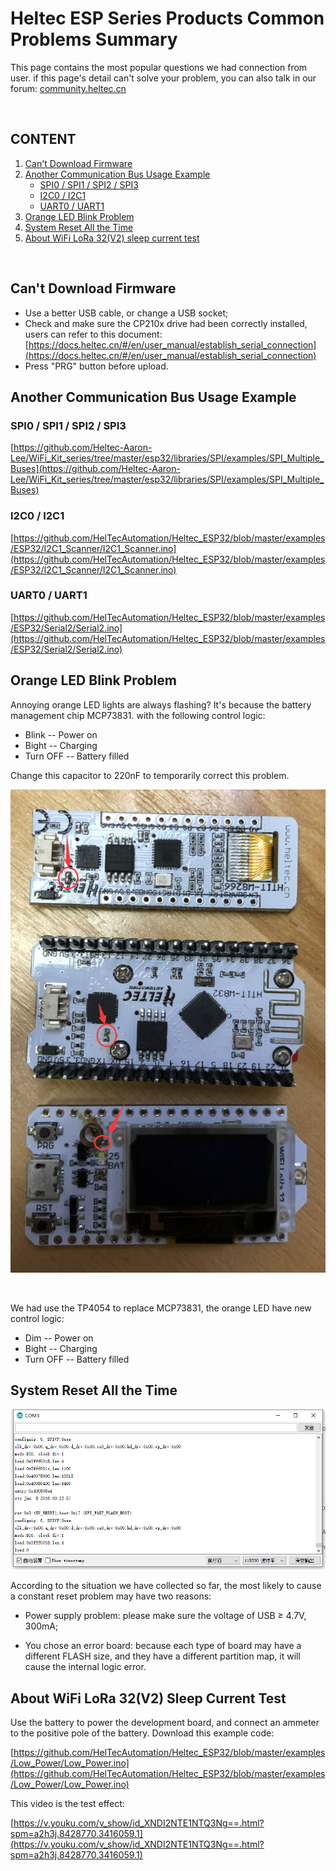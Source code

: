 # Heltec ESP Series Products Common Problems Summary

This page contains the most popular questions we had connection from user. if this page's detail can't solve your problem, you can also talk in our forum: [community.heltec.cn](http://community.heltec.cn/)

&nbsp;

## CONTENT

1. [Can't Download Firmware](#can't-download-firmware)
2. [Another Communication Bus Usage Example](#another-communication-bus-usage-example)
   - [SPI0 / SPI1 / SPI2 / SPI3](#spi0-/-spi1-/-spi2-/-spi3)
   - [I2C0 / I2C1](#i2c0-/-i2c1)
   - [UART0 / UART1](#uart0-/-uart1)
3. [Orange LED Blink Problem](#orange-led-blink-problem)
4. [System Reset All the Time](#system-reset-all-the-time)
5. [About WiFi LoRa 32(V2) sleep current test](#about-wifi-lora-32(v2)-sleep-current-test)

&nbsp;

## Can't Download Firmware

- Use a better USB cable, or change a USB socket;
- Check and make sure the CP210x drive had been correctly installed, users can refer to this document: [https://docs.heltec.cn/#/en/user_manual/establish_serial_connection](https://docs.heltec.cn/#/en/user_manual/establish_serial_connection)
- Press "PRG" button before upload.

## Another Communication Bus Usage Example

### SPI0 / SPI1 / SPI2 / SPI3

[https://github.com/Heltec-Aaron-Lee/WiFi_Kit_series/tree/master/esp32/libraries/SPI/examples/SPI_Multiple_Buses](https://github.com/Heltec-Aaron-Lee/WiFi_Kit_series/tree/master/esp32/libraries/SPI/examples/SPI_Multiple_Buses)

### I2C0 / I2C1

[https://github.com/HelTecAutomation/Heltec_ESP32/blob/master/examples/ESP32/I2C1_Scanner/I2C1_Scanner.ino](https://github.com/HelTecAutomation/Heltec_ESP32/blob/master/examples/ESP32/I2C1_Scanner/I2C1_Scanner.ino)

### UART0 / UART1

[https://github.com/HelTecAutomation/Heltec_ESP32/blob/master/examples/ESP32/Serial2/Serial2.ino](https://github.com/HelTecAutomation/Heltec_ESP32/blob/master/examples/ESP32/Serial2/Serial2.ino)



## Orange LED Blink Problem

Annoying orange LED lights are always flashing? It's because the battery management chip MCP73831. with the following control logic:

- Blink -- Power on
- Bight -- Charging
- Turn OFF -- Battery filled

Change this capacitor to 220nF to temporarily correct this problem.

<img src="en/faq/img/replcae.png">

&nbsp;

We had use the TP4054 to replace MCP73831, the orange LED have new control logic:

- Dim -- Power on
- Bight -- Charging
- Turn OFF -- Battery filled

## System Reset All the Time

<img src="en/faq/img/resetallthetime.png">

According to the situation we have collected so far, the most likely to cause a constant reset problem may have two reasons:

- Power supply problem: please make sure the voltage of USB ≥ 4.7V, 300mA;

- You chose an error board: because each type of board may have a different FLASH size, and they have a different partition map, it will cause the internal logic error.



## About WiFi LoRa 32(V2) Sleep Current Test

Use the battery to power the development board, and connect an ammeter to the positive pole of the battery. Download this example code:

[https://github.com/HelTecAutomation/Heltec_ESP32/blob/master/examples/Low_Power/Low_Power.ino](https://github.com/HelTecAutomation/Heltec_ESP32/blob/master/examples/Low_Power/Low_Power.ino)

This video is the test effect:

[https://v.youku.com/v_show/id_XNDI2NTE1NTQ3Ng==.html?spm=a2h3j.8428770.3416059.1](https://v.youku.com/v_show/id_XNDI2NTE1NTQ3Ng==.html?spm=a2h3j.8428770.3416059.1)